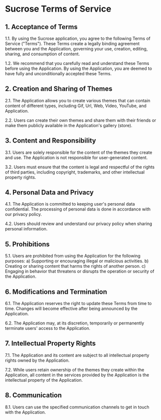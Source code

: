 # Sucrose Terms of Service

## 1. Acceptance of Terms

1.1. By using the Sucrose application, you agree to the following Terms of Service ("Terms"). These Terms create a legally binding agreement between you and the Application, governing your use, creation, editing, sharing, and consumption of content.

1.2. We recommend that you carefully read and understand these Terms before using the Application. By using the Application, you are deemed to have fully and unconditionally accepted these Terms.

## 2. Creation and Sharing of Themes

2.1. The Application allows you to create various themes that can contain content of different types, including Gif, Url, Web, Video, YouTube, and Application.

2.2. Users can create their own themes and share them with their friends or make them publicly available in the Application's gallery (store).

## 3. Content and Responsibility

3.1. Users are solely responsible for the content of the themes they create and use. The Application is not responsible for user-generated content.

3.2. Users must ensure that the content is legal and respectful of the rights of third parties, including copyright, trademarks, and other intellectual property rights.

## 4. Personal Data and Privacy

4.1. The Application is committed to keeping user's personal data confidential. The processing of personal data is done in accordance with our privacy policy.

4.2. Users should review and understand our privacy policy when sharing personal information.

## 5. Prohibitions

5.1. Users are prohibited from using the Application for the following purposes:
   a) Supporting or encouraging illegal or malicious activities.
   b) Creating or sharing content that harms the rights of another person.
   c) Engaging in behavior that threatens or disrupts the operation or security of the Application.

## 6. Modifications and Termination

6.1. The Application reserves the right to update these Terms from time to time. Changes will become effective after being announced by the Application.

6.2. The Application may, at its discretion, temporarily or permanently terminate users' access to the Application.

## 7. Intellectual Property Rights

7.1. The Application and its content are subject to all intellectual property rights owned by the Application.

7.2. While users retain ownership of the themes they create within the Application, all content in the services provided by the Application is the intellectual property of the Application.

## 8. Communication

8.1. Users can use the specified communication channels to get in touch with the Application.